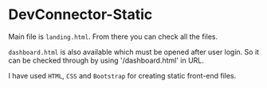 # DevConnector-Static

Main file is `landing.html`. From there you can check all the files.

`dashboard.html` is also available which must be opened after user login. So it can be checked through by using '/dashboard.html' in URL.

I have used `HTML`, `CSS` and `Bootstrap` for creating static front-end files.
